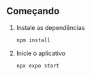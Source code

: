 ## Começando

1. Instale as dependências

   ```bash
   npm install
   ```

2. Inicie o aplicativo

   ```bash
   npx expo start
   ```

   

